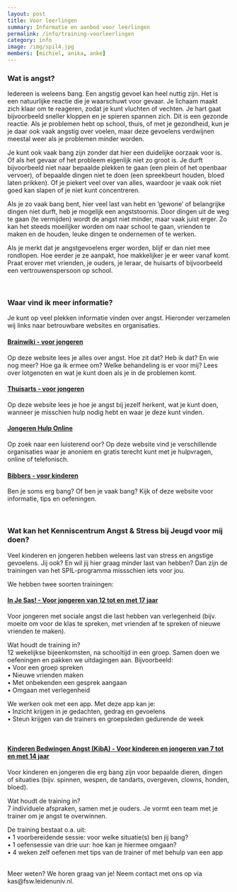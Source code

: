 ```yaml
---
layout: post
title: Voor leerlingen
summary: Informatie en aanbod voor leerlingen
permalink: /info/training-voorleerlingen
category: info
image: /img/spil4.jpg
members: [michiel, anika, anke]
---
```


### Wat is angst? 

Iedereen is weleens bang. Een angstig gevoel kan heel nuttig zijn. Het is een natuurlijke reactie die je waarschuwt voor gevaar. Je lichaam maakt zich klaar om te reageren, zodat je kunt vluchten of vechten. Je hart gaat bijvoorbeeld sneller kloppen en je spieren spannen zich. Dit is een gezonde reactie. Als je problemen hebt op school, thuis, of met je gezondheid, kun je je daar ook vaak angstig over voelen, maar deze gevoelens verdwijnen meestal weer als je problemen minder worden. 

Je kunt ook vaak bang zijn zonder dat hier een duidelijke oorzaak voor is. Of als het gevaar of het probleem eigenlijk niet zo groot is. Je durft bijvoorbeeld niet naar bepaalde plekken te gaan (een plein of het openbaar vervoer), of bepaalde dingen niet te doen (een spreekbeurt houden, bloed laten prikken). Of je piekert veel over van alles, waardoor je vaak ook niet goed kan slapen of je niet kunt concentreren. 

Als je zo vaak bang bent, hier veel last van hebt en ‘gewone’ of belangrijke dingen niet durft, heb je mogelijk een angststoornis. Door dingen uit de weg te gaan (te vermijden) wordt de angst niet minder, maar vaak juist erger. Zo kan het steeds moeilijker worden om naar school te gaan, vrienden te maken en de houden, leuke dingen te ondernemen of te werken. 

Als je merkt dat je angstgevoelens erger worden, blijf er dan niet mee rondlopen. Hoe eerder je ze aanpakt, hoe makkelijker je er weer vanaf komt. Praat erover met vrienden, je ouders, je leraar, de huisarts of bijvoorbeeld een vertrouwenspersoon op school. 

<br>

### Waar vind ik meer informatie?

Je kunt op veel plekken informatie vinden over angst. Hieronder verzamelen wij links naar betrouwbare websites en organisaties. 

#### [Brainwiki - voor jongeren](https://www.brainwiki.nl/angst/)
Op deze website lees je alles over angst. Hoe zit dat? Heb ik dat? En wie nog meer? Hoe ga ik ermee om? Welke behandeling is er voor mij? Lees over lotgenoten en wat je kunt doen als je in de problemen komt. 

#### [Thuisarts - voor jongeren](https://www.thuisarts.nl/angstklachten/ik-ben-vaak-bang-informatie-voor-jongeren)
Op deze website lees je hoe je angst bij jezelf herkent, wat je kunt doen, wanneer je misschien hulp nodig hebt en waar je deze kunt vinden. 

#### [Jongeren Hulp Online](https://jongerenhulponline.nl/)
Op zoek naar een luisterend oor? Op deze website vind je verschillende organisaties waar je anoniem en gratis terecht kunt met je hulpvragen, online of telefonisch. 

#### [Bibbers - voor kinderen](https://bibbers.nl/)
Ben je soms erg bang? Of ben je vaak bang? Kijk of deze website voor informatie, tips en oefeningen. 


<br>

### Wat kan het Kenniscentrum Angst & Stress bij Jeugd voor mij doen?  

Veel kinderen en jongeren hebben weleens last van stress en angstige gevoelens. 
Jij ook? En wil jij hier graag minder last van hebben? 
Dan zijn de trainingen van het SPIL-programma missschien iets voor jou. 
<br>

We hebben twee soorten trainingen: 


#### [In Je Sas! - Voor jongeren van 12 tot en met 17 jaar](https://kasjeugd.nl/projects/sas)
Voor jongeren met sociale angst die last hebben van verlegenheid (bijv. moeite om voor de klas te spreken, met vrienden af te spreken of nieuwe vrienden te maken).

Wat houdt de training in? <br>
12 wekelijkse bijeenkomsten, na schooltijd in een groep. 
Samen doen we oefeningen en pakken we uitdagingen aan. Bijvoorbeeld: <br>
•	Voor een groep spreken <br>
•	Nieuwe vrienden maken <br>
•	Met onbekenden een gesprek aangaan <br>
•	Omgaan met verlegenheid <br>

We werken ook met een app. Met deze app kan je: <br>
•	Inzicht krijgen in je gedachten, gedrag en gevoelens <br>
•	Steun krijgen van de trainers en groepsleden gedurende de week <br>

<br> 

#### [Kinderen Bedwingen Angst (KibA) - Voor kinderen en jongeren van 7 tot en met 14 jaar](https://kasjeugd.nl/projects/kiba)
Voor kinderen en jongeren die erg bang zijn voor bepaalde dieren, dingen of situaties (bijv. spinnen, wespen, de tandarts, overgeven, clowns, honden, bloed).

Wat houdt de training in? <br>
7 individuele afspraken, samen met je ouders. Je vormt een team met je trainer om je angst te overwinnen. 

De training bestaat o.a. uit: <br>
•	1 voorbereidende sessie: voor welke situatie(s) ben jij bang? <br>
•	1 oefensessie van drie uur: hoe kan je hiermee omgaan? <br>
•	4 weken zelf oefenen met tips van de trainer of met behulp van een app<br>

<br>
Meer weten? 
We horen graag van je! Neem contact met ons op via kas@fsw.leidenuniv.nl. 


